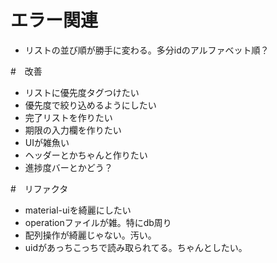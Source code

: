 # エラー関連
- リストの並び順が勝手に変わる。多分idのアルファベット順？

#　改善
- リストに優先度タグつけたい
- 優先度で絞り込めるようにしたい
- 完了リストを作りたい
- 期限の入力欄を作りたい
- UIが雑魚い
- ヘッダーとかちゃんと作りたい
- 進捗度バーとかどう？

#　リファクタ
- material-uiを綺麗にしたい
- operationファイルが雑。特にdb周り
- 配列操作が綺麗じゃない。汚い。
- uidがあっちこっちで読み取られてる。ちゃんとしたい。
